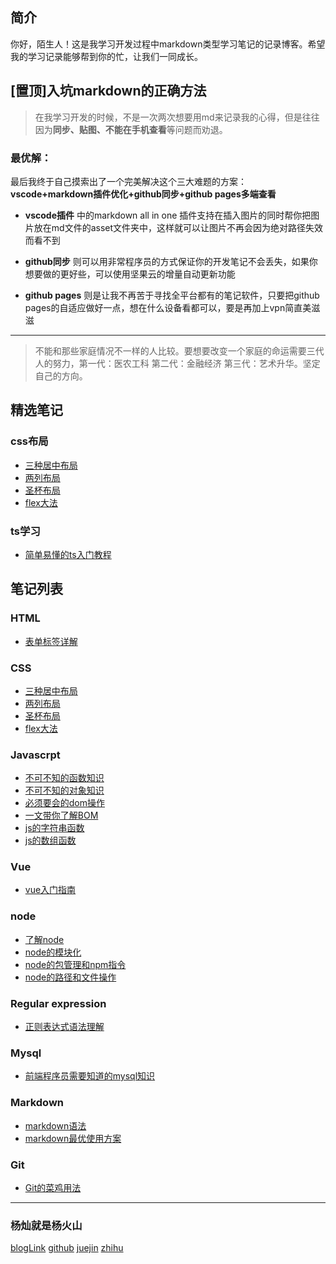 ## 简介

 你好，陌生人！这是我学习开发过程中markdown类型学习笔记的记录博客。希望我的学习记录能够帮到你的忙，让我们一同成长。

## [置顶]入坑markdown的正确方法

> 在我学习开发的时候，不是一次两次想要用md来记录我的心得，但是往往因为**同步、贴图、不能在手机查看**等问题而劝退。

### 最优解：
最后我终于自己摸索出了一个完美解决这个三大难题的方案：**vscode+markdown插件优化+github同步+github pages多端查看**

* **vscode插件** 中的markdown all in one 插件支持在插入图片的同时帮你把图片放在md文件的asset文件夹中，这样就可以让图片不再会因为绝对路径失效而看不到

* **github同步** 则可以用非常程序员的方式保证你的开发笔记不会丢失，如果你想要做的更好些，可以使用坚果云的增量自动更新功能

* **github pages** 则是让我不再苦于寻找全平台都有的笔记软件，只要把github pages的自适应做好一点，想在什么设备看都可以，要是再加上vpn简直美滋滋


---


> 不能和那些家庭情况不一样的人比较。要想要改变一个家庭的命运需要三代人的努力，第一代：医农工科 第二代：金融经济 第三代：艺术升华。坚定自己的方向。

## 精选笔记

### css布局
- [三种居中布局](./css/layout/center.md)
- [两列布局](./css/layout/two-col.md)
- [圣杯布局](./css/layout/圣杯布局.md)
- [flex大法](./css/layout/flex大法学习.md)

### ts学习
- [简单易懂的ts入门教程](./TS/ts类型声明和断言.md)

## 笔记列表

### HTML
- [表单标签详解](./html/表单.md)

### CSS
- [三种居中布局](./css/layout/center.md)
- [两列布局](./css/layout/two-col.md)
- [圣杯布局](./css/layout/圣杯布局.md)
- [flex大法](./css/layout/flex大法学习.md)

### Javascrpt
- [不可不知的函数知识](./JavaScript/key/不可不知的函数知识.md)
- [不可不知的对象知识](./JavaScript/key/不可不知的对象知识.md) 
- [必须要会的dom操作](./JavaScript/key/必须要会的dom操作.md) 
- [一文带你了解BOM](./JavaScript/key/一文带你了解BOM.md) 
- [js的字符串函数](./JavaScript/js的字符串函数.md)
- [js的数组函数](./JavaScript/js的数组函数.md)

### Vue
- [vue入门指南](./vue/vue入门指南.md)

### node
- [了解node](./node/了解node.md)
- [node的模块化](./node/node的模块化.md)
- [node的包管理和npm指令](./node/node中的包管理.md)
- [node的路径和文件操作](./node/node的路径模块和文件操作.md) 

### Regular expression
- [正则表达式语法理解](./正则表达式/正则表达式语法理解.md)

### Mysql
- [前端程序员需要知道的mysql知识](./mysql/mysql基本知识.md)

### Markdown
- [markdown语法](./markdown/md语法.md)
- [markdown最优使用方案](./markdown/md最优解决方案.md)

### Git
- [Git的菜鸡用法](./git/git的基本操作.md)


---

### 杨灿就是杨火山

[blogLink](https://volcano-yang.github.io/VolcanoYangBlog/)
[github](https://github.com/Volcano-Yang)
[juejin](https://juejin.im/user/2383396940547821)
[zhihu](https://www.zhihu.com/people/yang-can-jiu-shi-yang-huo-shan)


